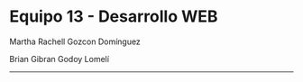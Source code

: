 # Equipo 13 - Desarrollo WEB


Martha Rachell Gozcon Domínguez

Brian Gibran Godoy Lomelí

-------------------------------------------------------

